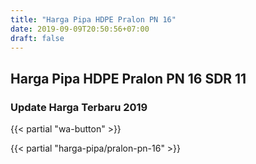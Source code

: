```yaml
---
title: "Harga Pipa HDPE Pralon PN 16"
date: 2019-09-09T20:50:56+07:00
draft: false
---
```



## Harga Pipa HDPE Pralon PN 16 SDR 11
### Update Harga Terbaru 2019

{{< partial "wa-button" >}}

{{< partial "harga-pipa/pralon-pn-16" >}}